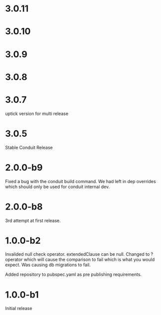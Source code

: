 # 3.0.11

# 3.0.10

# 3.0.9

# 3.0.8

# 3.0.7
uptick version for multi release

# 3.0.5
Stable Conduit Release

# 2.0.0-b9
Fixed a bug with the conduit build command. We had left in dep overrides 
which should only be used for conduit internal dev.


# 2.0.0-b8
3rd attempt at first release.


# 1.0.0-b2
Invalided null check operator. extendedClause can be null. Changed to ? operator which will cause the comparison to fail which is what you would expect.
Was causing db migrations to fail.

Added repository to pubspec.yaml as pre publishing requirements.


# 1.0.0-b1
Initial release
